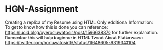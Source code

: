 # HGN-Assignment
Creating a replica of my Resume using HTML Only
Additional Information:
To get to know how this is done you can reference: https://lucid.blog/oyerooluwatosin/post/1566638370 for further explanation. 
Remember this will help beginner in HTML
Tweet About Flutterwave: https://twitter.com/horluwatosin16/status/1164860559319343104
